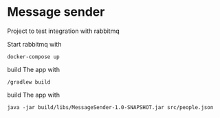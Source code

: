 # Message sender

Project to test integration with rabbitmq

Start rabbitmq with 

``docker-compose up``

build The app with

``/gradlew build``

build The app with

``java -jar build/libs/MessageSender-1.0-SNAPSHOT.jar src/people.json``